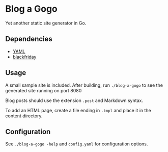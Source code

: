 # Blog a Gogo

Yet another static site generator in Go.

## Dependencies

- [YAML](https://github.com/go-yaml/yaml) 
- [blackfriday](https://github.com/russross/blackfriday)

## Usage

A small sample site is included. After building, run `./blog-a-gogo` to see the generated site running on port 8080 

Blog posts should use the extension `.post` and Markdown syntax.  

To add an HTML page, create a file ending in `.tmpl` and place it in the content directory.

## Configuration

See `./blog-a-gogo -help` and `config.yaml` for configuration options.  
